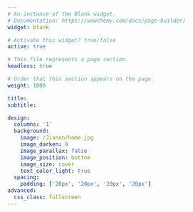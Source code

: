 ```yaml
---
# An instance of the Blank widget.
# Documentation: https://wowchemy.com/docs/page-builder/
widget: blank

# Activate this widget? true/false
active: true

# This file represents a page section.
headless: true

# Order that this section appears on the page.
weight: 1000

title: 
subtitle:

design:
  columns: '1'
  background:
    image: /Jianan/home.jpg
    image_darken: 0
    image_parallax: false
    image_position: bottom
    image_size: cover
    text_color_light: true
  spacing:
    padding: ['20px', '20px', '20px', '20px']
advanced:
  css_class: fullscreen
---
```


